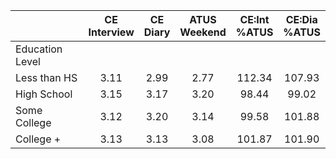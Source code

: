 
|                      | CE<br>Interview |  CE<br>Diary | ATUS<br>Weekend | CE:Int<br>%ATUS | CE:Dia<br>%ATUS |
| -------------------- | :----------: | :----------: | :----------: | :----------: | :----------: |
| Education Level      |              |              |              |              |              |
| Less than HS         |         3.11 |         2.99 |         2.77 |       112.34 |       107.93 |
| High School          |         3.15 |         3.17 |         3.20 |        98.44 |        99.02 |
| Some College         |         3.12 |         3.20 |         3.14 |        99.58 |       101.88 |
| College +            |         3.13 |         3.13 |         3.08 |       101.87 |       101.90 |

